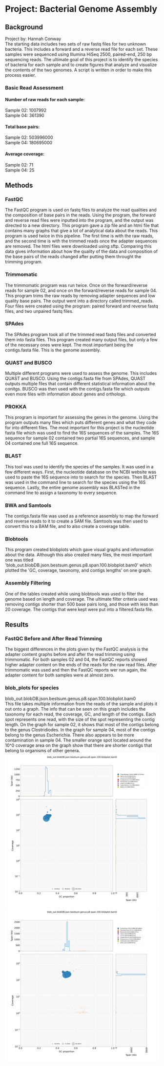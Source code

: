 # Project: Bacterial Genome Assembly

## Background
Project by: Hannah Conway  
The starting data includes two sets of raw fastq files for two unknown bacteria. This includes a forward and a reverse read file for each set. These samples were sequenced using Illumina HiSeq 2500, paired-end, 250 bp sequencing reads. The ultimate goal of this project is to identify the species of bacteria for each sample and to create figures that analyze and visualize the contents of the two genomes. A script is written in order to make this process easier.

### Basic Read Assessment

#### Number of raw reads for each sample:
Sample 02: 1007992  
Sample 04: 361390

#### Total base pairs:
Sample 02: 503996000  
Sample 04: 180695000

#### Average coverage:
Sample 02: 71  
Sample 04: 25

## Methods

### FastQC
The FastQC program is used on fastq files to analyze the read qualities and the composition of base pairs in the reads. Using the program, the forward and reverse read files were inputted into the program, and the output was directed to a new directory. This program gave a zip file and an html file that contains many graphs that give a lot of analytical data about the reads.
This program is used twice in this pipeline. The first time is with the raw reads, and the second time is with the trimmed reads once the adapter sequences are removed. The html files were downloaded using sftp. Comparing this data gives information about how the quality of the data and composition of the base pairs of the reads changed after putting them throught the trimming program.

### Trimmomatic
The trimmomatic program was run twice. Once on the forward/reverse reads for sample 02, and once on the forward/reverse reads for sample 04. This program trims the raw reads by removing adapter sequences and low quality base pairs. The output went into a directory called trimmed_reads. Four files were created using the program: paired forward and reverse fastq files, and two unpaired fastq files.

### SPAdes
The SPAdes program took all of the trimmed read fastq files and converted them into fasta files. This program created many output files, but only a few of the necessary ones were kept. The most important being the contigs.fasta file. This is the genome assembly.

### QUAST and BUSCO
Multiple different programs were used to assess the genome. This includes QUAST and BUSCO. Using the contigs.fasta file from SPAdes, QUAST outputs multiple files that contain different statistical information about the conitgs. BUSCO was then used with the contigs.fasta file which outputs even more files with information about genes and orthologs.

### PROKKA
This program is important for assessing the genes in the genome. Using the program outputs many files which puts different genes and what they code for into different files. The most important for this project is the nucleotide fasta file which was used to find the 16S sequences of the samples. The 16S sequence for sample 02 contained two partial 16S sequences, and sample 04 contained one full 16S sequence.

### BLAST
This tool was used to identify the species of the samples. It was used in a few different ways. First, the nucleotide database on the NCBI website was used to paste the 16S sequence into to search for the species. Then BLAST was used in the command line to search for the species using the 16S sequence. Lastly, the entire genome assembly was BLASTed in the command line to assign a taxonomy to every sequence.

### BWA and Samtools
The contigs.fasta file was used as a reference assembly to map the forward and reverse reads to it to create a SAM file. Samtools was then used to convert this to a BAM file, and to also create a coverage table.

### Blobtools
This program created blobplots which gave visual graphs and information about the data. Although this also created many files, the most important one was titled 'blob_out.blobDB.json.bestsum.genus.p8.span.100.blobplot.bam0' which plotted the 'GC, coverage, taxonomy, and contigs lengths' on one graph.

### Assembly Filtering
One of the tables created while using blobtools was used to filter the genome based on length and coverage. The ultimate filter criteria used was removing contigs shorter than 500 base pairs long, and those with less than 20 coverage. The contigs that were kept were put into a filtered.fasta file.

## Results

### FastQC Before and After Read Trimming
The biggest differences in the plots given by the FastQC analysis is the adapter content graphs before and after the read trimming using trimmomatic. For both samples 02 and 04, the FastQC reports showed higher adapter content on the ends of the reads for the raw read files. After trimmomatic was used and then the FastQC reports wer run again, the adapter content for both samples were at almost zero.

### blob_plots for species
blob_out.blobDB.json.bestsum.genus.p8.span.100.blobplot.bam0  
This file takes multiple information from the reads of the sample and plots it out onto a graph. The info that can be seen on this graph includes the taxonomy for each read, the coverage, GC, and length of the contigs. Each spot represents one read, with the size of the spot representing the contig length. On the graph for sample 02, it shows that most of the contigs belong to the genus Clostridiodes. In the graph for sample 04, most of the contigs belong to the genus Escherichia. There also appears to be more contamination in sample 04. The smaller orange spot located around the 10^0 coverage area on the graph show that there are shorter contigs that belong to organisms of other genera.
![02](images/02_blob_out.blobDB.json.bestsum.genus.p8.span.100.blobplot.bam0.png)
![04](images/04_blob_out.blobDB.json.bestsum.genus.p8.span.100.blobplot.bam0.png)
